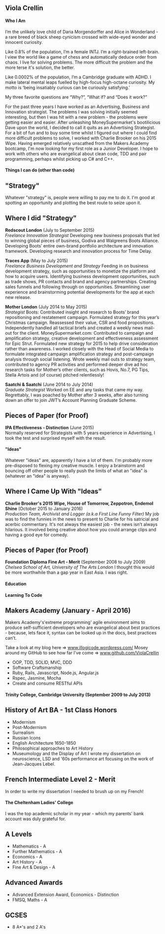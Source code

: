 ## Viola Crellin

#### Who I Am

I’m the unlikely love child of Daria Morgendorffer and Alice in Wonderland - a rare breed of black sheep cynicism crossed with wide-eyed wonder and innocent curiosity. 

Like 0.8% of the population, I’m a female INTJ. I’m a right-brained left-brain. I view the world like a game of chess and automatically deduce order from chaos. I live for solving problems. The more difficult the problem and the more terse it's solution, the better.

Like 0.0002% of the population, I’m a Cambridge graduate with ADHD. I make lateral mental leaps fuelled by high-focus high-octane curiosity. My motto is ‘being insatiably curious can be curiously satisfying.’

My three favorite questions are “Why?”, “What if? and “Does it work?”

For the past three years I have worked as an Advertising, Business and Innovation strategist. The problems I was solving initially seemed interesting, but then I was hit with a new problem - the problems were getting easier and easier. After unleashing MoneySupermarket's bootilicious Dave upon the world, I decided to call it quits as an Advertising Strategist. For a bit of fun and to buy some time whilst I figured out where I could find more difficult problems to solve, I worked with Charlie Brooker on his 2015 Wipe. 
Having emerged relatively unscathed from the Makers Academy bootcamp, I'm now looking for my first role as a Junior Developer. I hope to work with others who are evangelical about clean code, TDD and pair programming, perhaps whilst picking up C# and C++.

#### Things I can do (other than code)

## "Strategy"

Whatever "strategy" is, people were willing to pay me to do it. I'm good at spotting an opportunity and plotting the best route to seize upon it. 

## Where I did "Strategy"

**Redscout London** (July to September 2015)    
*Freelance Innovation Strategist*
Developing new business proposals that led to winning global pieces of business, Godiva and Walgreens Boots Alliance. Developing Boots’ entire own-brand portfolio architecture and innovation framework. Developing research and innovation process for Time Delay.

**Traces App** (May to July 2015)    
*Freelance Business Development and Strategy*
Feeding in on business development strategy, such as opportunities to monetize the platform and how to acquire users. Identifying business development opportunities, such as trade shows, PR contacts and brand and agency partnerships. Creating sales funnels and following through on opportunities. Streamlining user experience and brainstorming potential developments for the app at each new release.

**Mother London** (July 2014 to May 2015)   
*Strategist* 
Boots: Contributed insight and research to Boots’ brand repositioning and restatement campaign. Formulated strategy for this year’s Christmas campaign. Reassessed their value, CSR and food propositions. Independently handled all tactical briefs and created a weekly news mail-out for the client.
MoneySupermarket.com: Contributed to campaign and amplification strategy, creative development and effectiveness assessment for Epic Strut. Formulated new strategy for 2015 to help drive consideration rather than awareness. I worked closely with the Head of Social Media to formulate integrated campaign amplification strategy and post-campaign analysis through social listening. Wrote weekly mail outs to strategy team, contributed to agency PR activities and performed deeper dive ad hoc research tasks for Mother’s other clients, such as Hovis, No.7, PG Tips, Stella Artois and (of course) pitched relentlessly!

**Saatchi & Saatchi** (June 2014 to July 2014)   
*Graduate Strategist* 
Worked on EE and any tasks that came my way. Regrettably, I was poached by Mother after 3 weeks, after also turning down an offer to join JWT’s Account Planning Graduate Scheme.

## Pieces of Paper (for Proof)

**IPA Effectiveness - Distinction** (June 2015)   
Normally reserved for Strategists with 5 years experience in Advertising, I took the test and surprised myself with the result. 

#### "Ideas"

Whatever "ideas" are, apparently I have a lot of them. I'm probably more pre-disposed to flexing my creative muscle. I enjoy a brainstorm and bouncing off other people to really push the limits of what an "idea" is (whatever an "idea" is anyway).  

## Where I Came Up With "Ideas"

**Charlie Brooker's 2015 Wipe, House of Tomorrow, Zeppotron, Endemol Shine** (October 2015 to January 2016)   
*Production Team, Archivist and Logger (a.k.a First Line Funny Filter)* 
My job was to find the funnies in the news to present to Charlie for his satricial and acerbic commentary. It's not always the easiest job - the news isn't always hilarious. It involved being creative about how you could arrange clips and having a good eye for comedy. 

## Pieces of Paper (for Proof)

**Foundation Diploma Fine Art - Merit** (September 2008 to July 2009)   
*Chelsea School of Art, University of The Arts London* 
I thought this would be more worthwhile than a gap year in East Asia. I was right. 

#### Education

#### Learning To Code

## Makers Academy (January - April 2016)

Makers Academy's'extreme programming' agile environment aims to produce self-sufficient developers who are evangelical about best practices - because, lets face it, syntax can be looked up in the docs, best practices can't. 

Take a look at my blog here => www.illogicode.wordpress.com/
Mosey around my GitHub to see how far I've come => www.github.com/ViolaCrellin 

- OOP, TDD, SOLID, MVC, DDD
- Software Craftsmanship
- Ruby, Rails, Javascript, Node.js, Angular.js
- Rspec, Jasmine, Mocha
- Create and consume RESTful APIs

#### Trinity College, Cambridge University (September 2009 to July 2013)

## History of Art BA - 1st Class Honors
- Modernism
- Post-Modernism
- Surrealism
- Russian Icons
- English Architecture 1650-1850
- Philosophical approaches to Art History
- Museumology and the Display of Art
I wrote my dissertation on neuroscience, LSD and '60s performance art focusing on the work of Jean-Jacques Lebel. 

## French Intermediate Level 2 - Merit
In order to write my dissertation I needed to brush up on my French!

#### The Cheltenham Ladies' College 

I was the top academic scholar in my year - which my parents' bank account was duly grateful for. 
## A Levels
- Mathematics - A
- Further Mathematics - A
- Economics - A
- Art History - A
- Fine Art & Design - A

## Advanced Awards
- Advanced Extension Award, Economics - Distinction
- FMSQ, Maths - A

## GCSES
- 8 A*'s and 2 A's
